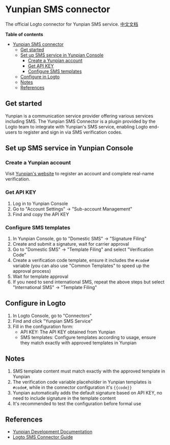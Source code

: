 # Yunpian SMS connector

The official Logto connector for Yunpian SMS service. [中文文档](https://github.com/logto-io/logto/tree/master/packages/connectors/connector-yunpian-sms/README.zh-CN.md)

**Table of contents**

- [Yunpian SMS connector](#yunpian-sms-connector)
  - [Get started](#get-started)
  - [Set up SMS service in Yunpian Console](#set-up-sms-service-in-yunpian-console)
    - [Create a Yunpian account](#create-a-yunpian-account)
    - [Get API KEY](#get-api-key)
    - [Configure SMS templates](#configure-sms-templates)
  - [Configure in Logto](#configure-in-logto)
  - [Notes](#notes)
  - [References](#references)

## Get started

Yunpian is a communication service provider offering various services including SMS. The Yunpian SMS Connector is a plugin provided by the Logto team to integrate with Yunpian's SMS service, enabling Logto end-users to register and sign in via SMS verification codes.

## Set up SMS service in Yunpian Console

### Create a Yunpian account

Visit [Yunpian's website](https://www.yunpian.com/) to register an account and complete real-name verification.

### Get API KEY

1. Log in to Yunpian Console
2. Go to "Account Settings" -> "Sub-account Management"
3. Find and copy the API KEY

### Configure SMS templates

1. In Yunpian Console, go to "Domestic SMS" -> "Signature Filing"
2. Create and submit a signature, wait for carrier approval
3. Go to "Domestic SMS" -> "Template Filing" and select "Verification Code"
4. Create a verification code template, ensure it includes the `#code#` variable (you can also use "Common Templates" to speed up the approval process)
5. Wait for template approval
6. If you need to send international SMS, repeat the above steps but select "International SMS" -> "Template Filing"

## Configure in Logto

1. In Logto Console, go to "Connectors"
2. Find and click "Yunpian SMS Service"
3. Fill in the configuration form:
   - API KEY: The API KEY obtained from Yunpian
   - SMS templates: Configure templates according to usage, ensure they match exactly with approved templates in Yunpian

## Notes

1. SMS template content must match exactly with the approved template in Yunpian
2. The verification code variable placeholder in Yunpian templates is `#code#`, while in the connector configuration it's `{{code}}`
3. Yunpian automatically adds the default signature based on API KEY, no need to include signature in the template content
4. It's recommended to test the configuration before formal use

## References

- [Yunpian Development Documentation](https://www.yunpian.com/official/document/sms/zh_CN/introduction_brief)
- [Logto SMS Connector Guide](https://docs.logto.io/docs/recipes/configure-connectors/sms-connector/)
